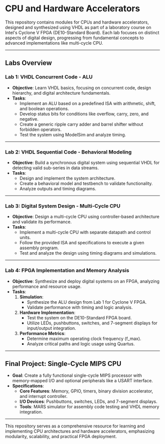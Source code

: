# CPU and Hardware Accelerators

This repository contains modules for CPUs and hardware accelerators, designed and synthesized using VHDL as part of a laboratory course on Intel's Cyclone V FPGA (DE10-Standard Board). Each lab focuses on distinct aspects of digital design, progressing from fundamental concepts to advanced implementations like multi-cycle CPU.

---

## Labs Overview

### **Lab 1: VHDL Concurrent Code - ALU**
- **Objective**: Learn VHDL basics, focusing on concurrent code, design hierarchy, and digital architecture fundamentals.
- **Tasks**:
  - Implement an ALU based on a predefined ISA with arithmetic, shift, and boolean operations.
  - Develop status bits for conditions like overflow, carry, zero, and negative.
  - Create a generic ripple carry adder and barrel shifter without forbidden operators.
  - Test the system using ModelSim and analyze timing.

---

### **Lab 2: VHDL Sequential Code - Behavioral Modeling**
- **Objective**: Build a synchronous digital system using sequential VHDL for detecting valid sub-series in data streams.
- **Tasks**:
  - Design and implement the system architecture.
  - Create a behavioral model and testbench to validate functionality.
  - Analyze outputs and timing diagrams.

---

### **Lab 3: Digital System Design - Multi-Cycle CPU**
- **Objective**: Design a multi-cycle CPU using controller-based architecture and validate its performance.
- **Tasks**:
  - Implement a multi-cycle CPU with separate datapath and control units.
  - Follow the provided ISA and specifications to execute a given assembly program.
  - Test and analyze the design using timing diagrams and simulations.

---

### **Lab 4: FPGA Implementation and Memory Analysis**
- **Objective**: Synthesize and deploy digital systems on an FPGA, analyzing performance and resource usage.
- **Tasks**:
  1. **Simulation**:
     - Synthesize the ALU design from Lab 1 for Cyclone V FPGA.
     - Validate performance with timing and logic analysis.
  2. **Hardware Implementation**:
     - Test the system on the DE10-Standard FPGA board.
     - Utilize LEDs, pushbuttons, switches, and 7-segment displays for input/output integration.
  3. **Performance Metrics**:
     - Determine maximum operating clock frequency (f_max).
     - Analyze critical paths and logic usage using Quartus.

---

## Final Project: Single-Cycle MIPS CPU  
- **Goal**: Create a fully functional single-cycle MIPS processor with memory-mapped I/O and optional peripherals like a USART interface.  
- **Specifications**:
  - **Core Features**: Memory, GPIO, timers, binary division accelerator, and interrupt controller.
  - **I/O Devices**: Pushbuttons, switches, LEDs, and 7-segment displays.
  - **Tools**: MARS simulator for assembly code testing and VHDL memory integration.

---

This repository serves as a comprehensive resource for learning and implementing CPU architectures and hardware accelerators, emphasizing modularity, scalability, and practical FPGA deployment.
